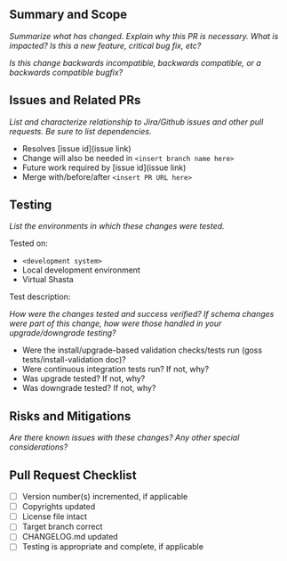 ## Summary and Scope

_Summarize what has changed. Explain why this PR is necessary. What is impacted? Is this a new feature, critical bug fix, etc?_

_Is this change backwards incompatible, backwards compatible, or a backwards compatible bugfix?_

## Issues and Related PRs

_List and characterize relationship to Jira/Github issues and other pull requests. Be sure to list dependencies._

* Resolves [issue id](issue link)
* Change will also be needed in `<insert branch name here>`
* Future work required by [issue id](issue link)
* Merge with/before/after `<insert PR URL here>`

## Testing

_List the environments in which these changes were tested._

Tested on:

  * `<development system>`
  * Local development environment
  * Virtual Shasta

Test description:

_How were the changes tested and success verified? If schema changes were part of this change, how were those handled in your upgrade/downgrade testing?_

- Were the install/upgrade-based validation checks/tests run (goss tests/install-validation doc)?
- Were continuous integration tests run? If not, why?
- Was upgrade tested? If not, why?
- Was downgrade tested? If not, why?


## Risks and Mitigations

_Are there known issues with these changes? Any other special considerations?_


## Pull Request Checklist

- [ ] Version number(s) incremented, if applicable
- [ ] Copyrights updated
- [ ] License file intact
- [ ] Target branch correct
- [ ] CHANGELOG.md updated
- [ ] Testing is appropriate and complete, if applicable
